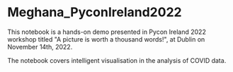 # Meghana_PyconIreland2022

This notebook is a hands-on demo presented in Pycon Ireland 2022 workshop titled "A picture is worth a thousand words!", at Dublin on November 14th, 2022.

The notebook covers intelligent visualisation in the analysis of COVID data.
